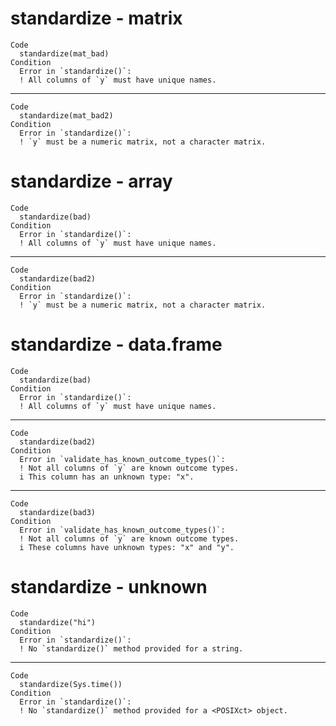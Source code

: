 # standardize - matrix

    Code
      standardize(mat_bad)
    Condition
      Error in `standardize()`:
      ! All columns of `y` must have unique names.

---

    Code
      standardize(mat_bad2)
    Condition
      Error in `standardize()`:
      ! `y` must be a numeric matrix, not a character matrix.

# standardize - array

    Code
      standardize(bad)
    Condition
      Error in `standardize()`:
      ! All columns of `y` must have unique names.

---

    Code
      standardize(bad2)
    Condition
      Error in `standardize()`:
      ! `y` must be a numeric matrix, not a character matrix.

# standardize - data.frame

    Code
      standardize(bad)
    Condition
      Error in `standardize()`:
      ! All columns of `y` must have unique names.

---

    Code
      standardize(bad2)
    Condition
      Error in `validate_has_known_outcome_types()`:
      ! Not all columns of `y` are known outcome types.
      i This column has an unknown type: "x".

---

    Code
      standardize(bad3)
    Condition
      Error in `validate_has_known_outcome_types()`:
      ! Not all columns of `y` are known outcome types.
      i These columns have unknown types: "x" and "y".

# standardize - unknown

    Code
      standardize("hi")
    Condition
      Error in `standardize()`:
      ! No `standardize()` method provided for a string.

---

    Code
      standardize(Sys.time())
    Condition
      Error in `standardize()`:
      ! No `standardize()` method provided for a <POSIXct> object.

